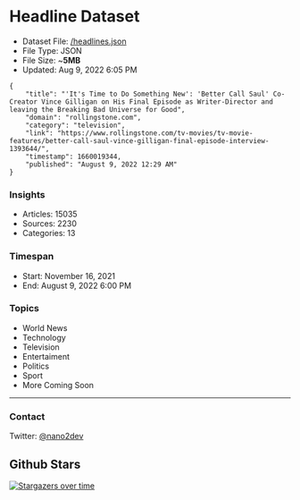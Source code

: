 # Headline Dataset

- Dataset File: [/headlines.json](https://raw.githubusercontent.com/fwd/news/master/headlines.json) 
- File Type: JSON
- File Size: ~**5MB**
- Updated: Aug 9, 2022 6:05 PM

```
{
    "title": "'It's Time to Do Something New': 'Better Call Saul' Co-Creator Vince Gilligan on His Final Episode as Writer-Director and leaving the Breaking Bad Universe for Good",
    "domain": "rollingstone.com",
    "category": "television",
    "link": "https://www.rollingstone.com/tv-movies/tv-movie-features/better-call-saul-vince-gilligan-final-episode-interview-1393644/",
    "timestamp": 1660019344,
    "published": "August 9, 2022 12:29 AM"
}
```

### Insights

- Articles: 15035
- Sources: 2230
- Categories: 13

### Timespan

- Start: November 16, 2021
- End: August 9, 2022 6:00 PM

### Topics

- World News
- Technology
- Television
- Entertaiment
- Politics
- Sport
- More Coming Soon

---

### Contact 

Twitter: [@nano2dev](https://twitter.com/nano2dev)

## Github Stars

[![Stargazers over time](https://starchart.cc/fwd/news.svg)](https://starchart.cc/fwd/news)
	